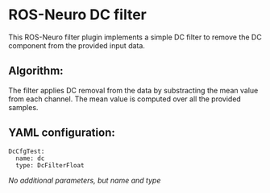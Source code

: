 # ROS-Neuro DC filter

This ROS-Neuro filter plugin implements a simple DC filter to remove the DC component from the provided input data. 

## Algorithm:
The filter applies DC removal from the data by substracting the mean value from each channel. The mean value is computed over all the provided samples.

## YAML configuration:
```
DcCfgTest:
  name: dc
  type: DcFilterFloat
```
*No additional parameters, but name and type*
